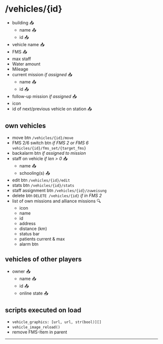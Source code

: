 <!--
progress-states:
🔍: Regex created
📤: group exported
✅: Shown in new lightbox
-->

# /vehicles/{id}
* building 📤
    * name 📤
    * id 📤
* vehicle name 📤
* FMS 📤
* max staff
* Water amount
* Mileage
* current mission *if assigned* 📤
    * name 📤
    * id 📤
* follow-up mission *if assigned* 📤
* icon
* id of next/previous vehicle on station 📤

## own vehicles
* move btn `/vehicles/{id}/move`
* FMS 2/6 switch btn *if FMS 2 or FMS 6* `vehicles/{id}/fms_set/{target_fms}`
* backalarm btn *if assigned to mission*
* staff on vehicle *if len > 0* 📤
    * name 📤
    * schooling(s) 📤
* edit btn `/vehicles/{id}/edit`
* stats btn `/vehicles/{id}/stats`
* staff assignment btn `/vehicles/{id}/zuweisung`
* delete btn `DELETE /vehicles/{id}` *if in FMS 2*
* list of own missions and alliance missions 🔍
    * icon
    * name
    * id
    * address
    * distance (km)
    * status bar
    * patients current & max
    * alarm btn

## vehicles of other players
* owner 📤
    * name 📤
    * id 📤
    * online state 📤

## scripts executed on load
* `vehicle_graphics: [url, url, str(bool)][]`
* `vehicle_image_reload()`
* remove FMS-Item in parent

---
